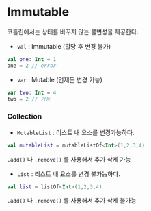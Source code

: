 # Immutable
코틀린에서는 상태를 바꾸지 않는 불변성을 제공한다. 

- `val` : Immutable (할당 후 변경 불가)
```kotlin
val one: Int = 1
one = 2 // error
```
- `var` : Mutable (언제든 변경 가능)
```kotlin
var two: Int = 4
two = 2 // 가능
```

### Collection

- `MutableList` : 리스트 내 요소를 변경가능하다.
```kotlin
val mutableList = mutableListOf<Int>(1,2,3,4)
```
`.add()` 나 `.remove()` 를 사용해서 추가 삭제 가능
- `List` : 리스트 내 요소를 변경 불가능하다.
```kotlin
val list = listOf<Int>(1,2,3,4)
```
`.add()` 나 `.remove()` 를 사용해서 추가 삭제 불가능